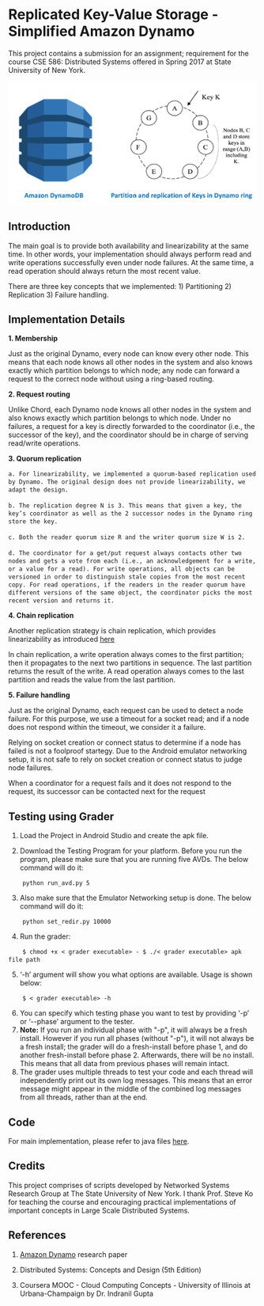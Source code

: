 # Replicated Key-Value Storage - Simplified Amazon Dynamo
This project contains a submission for an assignment; requirement for the course CSE 586: Distributed Systems offered in Spring 2017 at State University of New York.

![Image](https://github.com/arunshar/Distributed-Systems/blob/master/SimpleDynamo/images/amazon_dynamo.png)

## Introduction

The main goal is to provide both availability and linearizability at the same time. In other words, your implementation should always perform read and write operations successfully even under node failures. At the same time, a read operation should always return the most recent value.

There are three key concepts that we implemented: 
    1) Partitioning 
    2) Replication
    3) Failure handling.

## Implementation Details

  **1. Membership**

  Just as the original Dynamo, every node can know every other node. This means that each node knows all other nodes in the system and also knows exactly which partition belongs to which node; any node can forward a request to the correct node without using a ring-based routing.

  **2. Request routing**
  
  Unlike Chord, each Dynamo node knows all other nodes in the system and also knows exactly which partition belongs to which node. Under no failures, a request for a key is directly forwarded to the coordinator (i.e., the successor of the key), and the coordinator should be in charge of serving read/write operations.
  
  **3. Quorum replication**
      
    a. For linearizability, we implemented a quorum-based replication used by Dynamo. The original design does not provide linearizability, we adapt the design.

    b. The replication degree N is 3. This means that given a key, the key’s coordinator as well as the 2 successor nodes in the Dynamo ring store the key.
    
    c. Both the reader quorum size R and the writer quorum size W is 2.
    
    d. The coordinator for a get/put request always contacts other two nodes and gets a vote from each (i.e., an acknowledgement for a write, or a value for a read). For write operations, all objects can be versioned in order to distinguish stale copies from the most recent copy. For read operations, if the readers in the reader quorum have different versions of the same object, the coordinator picks the most recent version and returns it.

  **4. Chain replication**
    
Another replication strategy is chain replication, which provides linearizability as introduced [here](http://www.cs.cornell.edu/home/rvr/papers/osdi04.pdf)

  In chain replication, a write operation always comes to the first partition; then it propagates to the next two partitions in sequence. The last partition returns the result of the write. A read operation always comes to the last partition and reads the value from the last partition.

  **5. Failure handling**
  
  Just as the original Dynamo, each request can be used to detect a node failure. For this purpose, we use a timeout for a socket read; and if a node does not respond within the timeout, we consider it a failure.

  Relying on socket creation or connect status to determine if a node has failed is not a foolproof startegy. Due to the Android emulator networking setup, it is not safe to rely on socket creation or connect status to judge node failures. 
  
  When a coordinator for a request fails and it does not respond to the request, its successor can be contacted next for the request

## Testing using Grader

  1. Load the Project in Android Studio and create the apk file.

  2. Download the Testing Program for your platform. Before you run the program, please make sure that you are running five AVDs. The below command will do it:
  ```
      python run_avd.py 5
  ```

  3. Also make sure that the Emulator Networking setup is done. The below command will do it:
  ```
      python set_redir.py 10000
  ```

  4. Run the grader:
  ```
      $ chmod +x < grader executable> - $ ./< grader executable> apk file path
  ```
  
  5. ‘-h’ argument will show you what options are available. Usage is shown below: 
  ```
      $ < grader executable> -h
  ```
  
  6. You can specify which testing phase you want to test by providing ‘-p’ or ‘--phase’ argument to the tester.
  7. **Note:** If you run an individual phase with "-p", it will always be a fresh install. However if you run all phases (without "-p"), it will not always be a fresh install; the grader will do a fresh-install before phase 1, and do another fresh-install before phase 2. Afterwards, there will be no install. This means that all data from previous phases will remain intact.
  8. The grader uses multiple threads to test your code and each thread will independently print out its own log messages. This means that an error message might appear in the middle of the combined log messages from all threads, rather than at the end.

  ## Code

For main implementation, please refer to java files [here](https://github.com/arunshar/Distributed-Systems/tree/master/SimpleDynamo/app/src/main/java/edu/buffalo/cse/cse486586/simpledynamo).

## Credits

This project comprises of scripts developed by Networked Systems Research Group at The State University of New York. I thank Prof. Steve Ko for teaching the course and encouraging practical implementations of important concepts in Large Scale Distributed Systems.

## References

  1. [Amazon Dynamo](http://www.allthingsdistributed.com/files/amazon-dynamo-sosp2007.pdf) research paper
  
  2. Distributed Systems: Concepts and Design (5th Edition)

  2. Coursera MOOC - Cloud Computing Concepts - University of Illinois at Urbana-Champaign by Dr. Indranil Gupta
